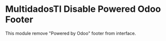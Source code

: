 # MultidadosTI Disable Powered Odoo Footer

This module remove "Powered by Odoo" footer from interface.


